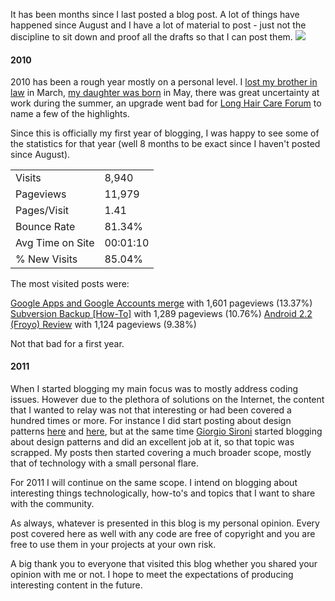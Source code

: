 It has been months since I last posted a blog post. A lot of things have happened since August and I have a lot of material to post - just not the discipline to sit down and proof all the drafts so that I can post them.
<img class="post-image" src="{{ cdnUrl }}/files/2011-11-11-update.png" />

#### 2010

2010 has been a rough year mostly on a personal level. I [lost my brother in law](/post/update) in March, [my daughter was born](/post/update) in May, there was great uncertainty at work during the summer, an upgrade went bad for [Long Hair Care Forum](https://www.longhaircareforum.com) to name a few of the highlights.

Since this is officially my first year of blogging, I was happy to see some of the statistics for that year (well 8 months to be exact since I haven't posted since August).

<table class="table table-responsive">
    <tbody>
    <tr>
            <td>Visits</td>
            <td>8,940</td>
    </tr>
    <tr>
        <td>Pageviews</td>
        <td>11,979</td>
    </tr>
    <tr>
        <td>Pages/Visit</td>
        <td>1.41</td>
    </tr>
    <tr>
        <td>Bounce Rate</td>
        <td>81.34%</td>
    </tr>
    <tr>
        <td>Avg Time on Site</td>
        <td>00:01:10</td>
    </tr>
    <tr>
        <td>% New Visits</td>
        <td>85.04%</td>
    </tr>
    <tr>
    </tbody>
</table>

The most visited posts were:

[Google Apps and Google Accounts merge](/post/2010-08-18-google-apps-and-google-accounts-merge) with 1,601 pageviews (13.37%)
[Subversion Backup [How-To]](/post/subversion-backup-how-to) with 1,289 pageviews (10.76%)
[Android 2.2 (Froyo) Review](/post/android-22-froyo-review) with 1,124 pageviews (9.38%)

Not that bad for a first year.

#### 2011

When I started blogging my main focus was to mostly address coding issues. However due to the plethora of solutions on the Internet, the content that I wanted to relay was not that interesting or had been covered a hundred times or more. For instance I did start posting about design patterns [here](/post/design-patterns-singleton) and [here](/post/design-patterns-factory), but at the same time [Giorgio Sironi](http://giorgiosironi.blogspot.com/) started blogging about design patterns and did an excellent job at it, so that topic was scrapped. My posts then started covering a much broader scope, mostly that of technology with a small personal flare.

For 2011 I will continue on the same scope. I intend on blogging about interesting things technologically, how-to's and topics that I want to share with the community.

As always, whatever is presented in this blog is my personal opinion. Every post covered here as well with any code are free of copyright and you are free to use them in your projects at your own risk.

A big thank you to everyone that visited this blog whether you shared your opinion with me or not. I hope to meet the expectations of producing interesting content in the future.
